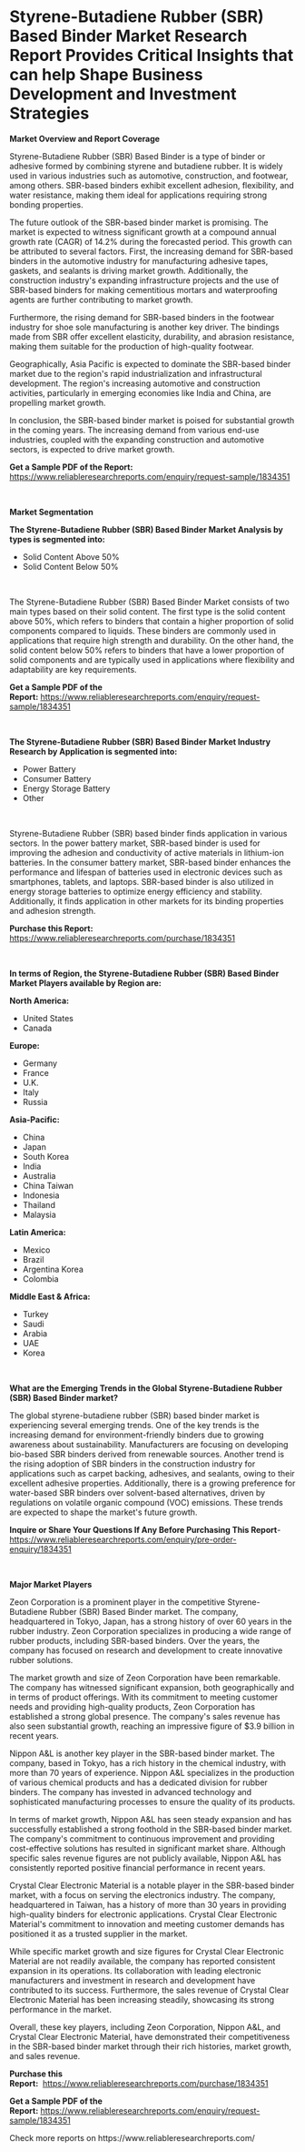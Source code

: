 <p><h1>Styrene-Butadiene Rubber (SBR) Based Binder Market Research Report Provides Critical Insights that can help Shape Business Development and Investment Strategies</h1></p><p><strong>Market Overview and Report Coverage</strong></p>
<p><p>Styrene-Butadiene Rubber (SBR) Based Binder is a type of binder or adhesive formed by combining styrene and butadiene rubber. It is widely used in various industries such as automotive, construction, and footwear, among others. SBR-based binders exhibit excellent adhesion, flexibility, and water resistance, making them ideal for applications requiring strong bonding properties.</p><p>The future outlook of the SBR-based binder market is promising. The market is expected to witness significant growth at a compound annual growth rate (CAGR) of 14.2% during the forecasted period. This growth can be attributed to several factors. First, the increasing demand for SBR-based binders in the automotive industry for manufacturing adhesive tapes, gaskets, and sealants is driving market growth. Additionally, the construction industry's expanding infrastructure projects and the use of SBR-based binders for making cementitious mortars and waterproofing agents are further contributing to market growth.</p><p>Furthermore, the rising demand for SBR-based binders in the footwear industry for shoe sole manufacturing is another key driver. The bindings made from SBR offer excellent elasticity, durability, and abrasion resistance, making them suitable for the production of high-quality footwear.</p><p>Geographically, Asia Pacific is expected to dominate the SBR-based binder market due to the region's rapid industrialization and infrastructural development. The region's increasing automotive and construction activities, particularly in emerging economies like India and China, are propelling market growth.</p><p>In conclusion, the SBR-based binder market is poised for substantial growth in the coming years. The increasing demand from various end-use industries, coupled with the expanding construction and automotive sectors, is expected to drive market growth.</p></p>
<p><strong>Get a Sample PDF of the Report:</strong> <a href="https://www.reliableresearchreports.com/enquiry/request-sample/1834351">https://www.reliableresearchreports.com/enquiry/request-sample/1834351</a></p>
<p>&nbsp;</p>
<p><strong>Market Segmentation</strong></p>
<p><strong>The Styrene-Butadiene Rubber (SBR) Based Binder Market Analysis by types is segmented into:</strong></p>
<p><ul><li>Solid Content Above 50%</li><li>Solid Content Below 50%</li></ul></p>
<p>&nbsp;</p>
<p><p>The Styrene-Butadiene Rubber (SBR) Based Binder Market consists of two main types based on their solid content. The first type is the solid content above 50%, which refers to binders that contain a higher proportion of solid components compared to liquids. These binders are commonly used in applications that require high strength and durability. On the other hand, the solid content below 50% refers to binders that have a lower proportion of solid components and are typically used in applications where flexibility and adaptability are key requirements.</p></p>
<p><strong>Get a Sample PDF of the Report:</strong>&nbsp;<a href="https://www.reliableresearchreports.com/enquiry/request-sample/1834351">https://www.reliableresearchreports.com/enquiry/request-sample/1834351</a></p>
<p>&nbsp;</p>
<p><strong>The Styrene-Butadiene Rubber (SBR) Based Binder Market Industry Research by Application is segmented into:</strong></p>
<p><ul><li>Power Battery</li><li>Consumer Battery</li><li>Energy Storage Battery</li><li>Other</li></ul></p>
<p>&nbsp;</p>
<p><p>Styrene-Butadiene Rubber (SBR) based binder finds application in various sectors. In the power battery market, SBR-based binder is used for improving the adhesion and conductivity of active materials in lithium-ion batteries. In the consumer battery market, SBR-based binder enhances the performance and lifespan of batteries used in electronic devices such as smartphones, tablets, and laptops. SBR-based binder is also utilized in energy storage batteries to optimize energy efficiency and stability. Additionally, it finds application in other markets for its binding properties and adhesion strength.</p></p>
<p><strong>Purchase this Report:</strong>&nbsp; <a href="https://www.reliableresearchreports.com/purchase/1834351">https://www.reliableresearchreports.com/purchase/1834351</a></p>
<p>&nbsp;</p>
<p><strong>In terms of Region, the Styrene-Butadiene Rubber (SBR) Based Binder Market Players available by Region are:</strong></p>
<p>
    <p> <strong> North America: </strong>
        <ul>
            <li>United States</li>
            <li>Canada</li>
        </ul>
        </p> 
    <p> <strong> Europe: </strong>
        <ul>
            <li>Germany</li>
            <li>France</li>
            <li>U.K.</li>
            <li>Italy</li>
            <li>Russia</li>
        </ul>
        </p> 
    <p> <strong> Asia-Pacific: </strong>
        <ul>
            <li>China</li>
            <li>Japan</li>
            <li>South Korea</li>
            <li>India</li>
            <li>Australia</li>
            <li>China Taiwan</li>
            <li>Indonesia</li>
            <li>Thailand</li>
            <li>Malaysia</li>
        </ul>
        </p> 
    <p> <strong> Latin America: </strong>
        <ul>
            <li>Mexico</li>
            <li>Brazil</li>
            <li>Argentina Korea</li>
            <li>Colombia</li>
        </ul>
        </p> 
    <p> <strong> Middle East & Africa: </strong>
        <ul>
            <li>Turkey</li>
            <li>Saudi</li>
            <li>Arabia</li>
            <li>UAE</li>
            <li>Korea</li>
        </ul>
    </p>
    </p>
<p>&nbsp;</p>
<p><strong>What are the Emerging Trends in the Global Styrene-Butadiene Rubber (SBR) Based Binder market?</strong></p>
<p><p>The global styrene-butadiene rubber (SBR) based binder market is experiencing several emerging trends. One of the key trends is the increasing demand for environment-friendly binders due to growing awareness about sustainability. Manufacturers are focusing on developing bio-based SBR binders derived from renewable sources. Another trend is the rising adoption of SBR binders in the construction industry for applications such as carpet backing, adhesives, and sealants, owing to their excellent adhesive properties. Additionally, there is a growing preference for water-based SBR binders over solvent-based alternatives, driven by regulations on volatile organic compound (VOC) emissions. These trends are expected to shape the market's future growth.</p></p>
<p><strong>Inquire or Share Your Questions If Any Before Purchasing This Report</strong>- <a href="https://www.reliableresearchreports.com/enquiry/pre-order-enquiry/1834351">https://www.reliableresearchreports.com/enquiry/pre-order-enquiry/1834351</a></p>
<p>&nbsp;</p>
<p><strong>Major Market Players</strong></p>
<p><p>Zeon Corporation is a prominent player in the competitive Styrene-Butadiene Rubber (SBR) Based Binder market. The company, headquartered in Tokyo, Japan, has a strong history of over 60 years in the rubber industry. Zeon Corporation specializes in producing a wide range of rubber products, including SBR-based binders. Over the years, the company has focused on research and development to create innovative rubber solutions. </p><p>The market growth and size of Zeon Corporation have been remarkable. The company has witnessed significant expansion, both geographically and in terms of product offerings. With its commitment to meeting customer needs and providing high-quality products, Zeon Corporation has established a strong global presence. The company's sales revenue has also seen substantial growth, reaching an impressive figure of $3.9 billion in recent years.</p><p>Nippon A&L is another key player in the SBR-based binder market. The company, based in Tokyo, has a rich history in the chemical industry, with more than 70 years of experience. Nippon A&L specializes in the production of various chemical products and has a dedicated division for rubber binders. The company has invested in advanced technology and sophisticated manufacturing processes to ensure the quality of its products.</p><p>In terms of market growth, Nippon A&L has seen steady expansion and has successfully established a strong foothold in the SBR-based binder market. The company's commitment to continuous improvement and providing cost-effective solutions has resulted in significant market share. Although specific sales revenue figures are not publicly available, Nippon A&L has consistently reported positive financial performance in recent years.</p><p>Crystal Clear Electronic Material is a notable player in the SBR-based binder market, with a focus on serving the electronics industry. The company, headquartered in Taiwan, has a history of more than 30 years in providing high-quality binders for electronic applications. Crystal Clear Electronic Material's commitment to innovation and meeting customer demands has positioned it as a trusted supplier in the market.</p><p>While specific market growth and size figures for Crystal Clear Electronic Material are not readily available, the company has reported consistent expansion in its operations. Its collaboration with leading electronic manufacturers and investment in research and development have contributed to its success. Furthermore, the sales revenue of Crystal Clear Electronic Material has been increasing steadily, showcasing its strong performance in the market.</p><p>Overall, these key players, including Zeon Corporation, Nippon A&L, and Crystal Clear Electronic Material, have demonstrated their competitiveness in the SBR-based binder market through their rich histories, market growth, and sales revenue.</p></p>
<p><strong>Purchase this Report:</strong>&nbsp;&nbsp;<a href="https://www.reliableresearchreports.com/purchase/1834351">https://www.reliableresearchreports.com/purchase/1834351</a></p>
<p></p>
<p><strong>Get a Sample PDF of the Report:</strong>&nbsp;<a href="https://www.reliableresearchreports.com/enquiry/request-sample/1834351">https://www.reliableresearchreports.com/enquiry/request-sample/1834351</a></p>
<p>Check more reports on https://www.reliableresearchreports.com/</p>